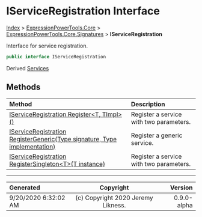 ﻿# IServiceRegistration Interface

[Index](../index.md) > [ExpressionPowerTools.Core](ExpressionPowerTools.Core.a.md) > [ExpressionPowerTools.Core.Signatures](ExpressionPowerTools.Core.Signatures.n.md) > **IServiceRegistration**

Interface for service registration.

```csharp
public interface IServiceRegistration
```

Derived  [Services](ExpressionPowerTools.Core.Dependencies.Services.cs.md) 

## Methods

| Method | Description |
| :-- | :-- |
| [IServiceRegistration Register&lt;T, TImpl>()](ExpressionPowerTools.Core.Signatures.IServiceRegistration.Register.m.md) | Register a service with two parameters. |
| [IServiceRegistration RegisterGeneric(Type signature, Type implementation)](ExpressionPowerTools.Core.Signatures.IServiceRegistration.RegisterGeneric.m.md) | Register a generic service. |
| [IServiceRegistration RegisterSingleton&lt;T>(T instance)](ExpressionPowerTools.Core.Signatures.IServiceRegistration.RegisterSingleton.m.md) | Register a service with two parameters. |

---

| Generated | Copyright | Version |
| :-- | :-: | --: |
| 9/20/2020 6:32:02 AM | (c) Copyright 2020 Jeremy Likness. | 0.9.0-alpha |
